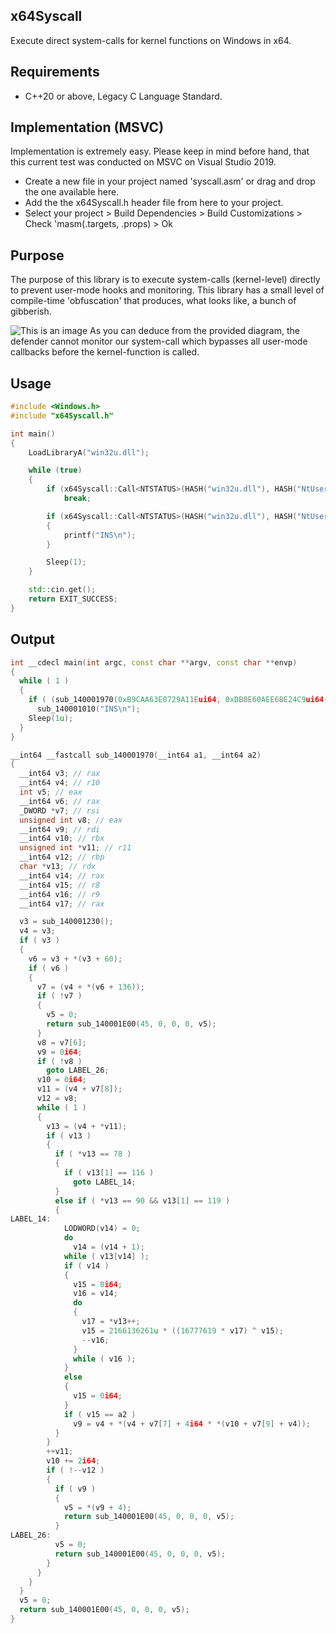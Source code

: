 ## x64Syscall
Execute direct system-calls for kernel functions on Windows in x64.

## Requirements
- C++20 or above, Legacy C Language Standard.

## Implementation (MSVC)
Implementation is extremely easy. Please keep in mind before hand, that this current test was conducted on MSVC on Visual Studio 2019.
- Create a new file in your project named 'syscall.asm' or drag and drop the one available here.
- Add the the x64Syscall.h header file from here to your project.
- Select your project > Build Dependencies > Build Customizations > Check 'masm(.targets, .props) > Ok
 
## Purpose
The purpose of this library is to execute system-calls (kernel-level) directly to prevent user-mode hooks and monitoring. This library has a small level of compile-time 'obfuscation' that produces, what looks like, a bunch of gibberish.

![This is an image](https://i.imgur.com/RvkIrKj.png)
As you can deduce from the provided diagram, the defender cannot monitor our system-call which bypasses all user-mode callbacks before the kernel-function is called.

## Usage
```cpp
#include <Windows.h>
#include "x64Syscall.h"

int main()
{
    LoadLibraryA("win32u.dll");

    while (true)
    {
        if (x64Syscall::Call<NTSTATUS>(HASH("win32u.dll"), HASH("NtUserGetAsyncKeyState"), VK_DELETE) & 1)
            break;

        if (x64Syscall::Call<NTSTATUS>(HASH("win32u.dll"), HASH("NtUserGetAsyncKeyState"), VK_INSERT) & 1)
        {
            printf("INS\n");
        }

        Sleep(1);
    }

    std::cin.get();
    return EXIT_SUCCESS;
}
```

## Output
```cpp
int __cdecl main(int argc, const char **argv, const char **envp)
{
  while ( 1 )
  {
    if ( (sub_140001970(0xB9CAA63E0729A11Eui64, 0xDB8E60AEE6BE24C9ui64, envp) & 1) != 0 )
      sub_140001010("INS\n");
    Sleep(1u);
  }
}
```

```cpp
__int64 __fastcall sub_140001970(__int64 a1, __int64 a2)
{
  __int64 v3; // rax
  __int64 v4; // r10
  int v5; // eax
  __int64 v6; // rax
  _DWORD *v7; // rsi
  unsigned int v8; // eax
  __int64 v9; // rdi
  __int64 v10; // rbx
  unsigned int *v11; // r11
  __int64 v12; // rbp
  char *v13; // rdx
  __int64 v14; // rax
  __int64 v15; // r8
  __int64 v16; // r9
  __int64 v17; // rax

  v3 = sub_140001230();
  v4 = v3;
  if ( v3 )
  {
    v6 = v3 + *(v3 + 60);
    if ( v6 )
    {
      v7 = (v4 + *(v6 + 136));
      if ( !v7 )
      {
        v5 = 0;
        return sub_140001E00(45, 0, 0, 0, v5);
      }
      v8 = v7[6];
      v9 = 0i64;
      if ( !v8 )
        goto LABEL_26;
      v10 = 0i64;
      v11 = (v4 + v7[8]);
      v12 = v8;
      while ( 1 )
      {
        v13 = (v4 + *v11);
        if ( v13 )
        {
          if ( *v13 == 78 )
          {
            if ( v13[1] == 116 )
              goto LABEL_14;
          }
          else if ( *v13 == 90 && v13[1] == 119 )
          {
LABEL_14:
            LODWORD(v14) = 0;
            do
              v14 = (v14 + 1);
            while ( v13[v14] );
            if ( v14 )
            {
              v15 = 0i64;
              v16 = v14;
              do
              {
                v17 = *v13++;
                v15 = 2166136261u * ((16777619 * v17) ^ v15);
                --v16;
              }
              while ( v16 );
            }
            else
            {
              v15 = 0i64;
            }
            if ( v15 == a2 )
              v9 = v4 + *(v4 + v7[7] + 4i64 * *(v10 + v7[9] + v4));
          }
        }
        ++v11;
        v10 += 2i64;
        if ( !--v12 )
        {
          if ( v9 )
          {
            v5 = *(v9 + 4);
            return sub_140001E00(45, 0, 0, 0, v5);
          }
LABEL_26:
          v5 = 0;
          return sub_140001E00(45, 0, 0, 0, v5);
        }
      }
    }
  }
  v5 = 0;
  return sub_140001E00(45, 0, 0, 0, v5);
}
```
